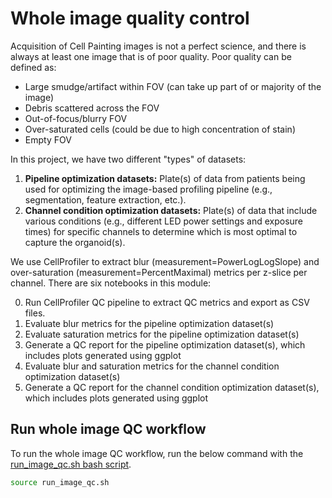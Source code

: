 # Whole image quality control

Acquisition of Cell Painting images is not a perfect science, and there is always at least one image that is of poor quality.
Poor quality can be defined as:

- Large smudge/artifact within FOV (can take up part of or majority of the image)
- Debris scattered across the FOV
- Out-of-focus/blurry FOV
- Over-saturated cells (could be due to high concentration of stain)
- Empty FOV

In this project, we have two different "types" of datasets:

1. **Pipeline optimization datasets:** Plate(s) of data from patients being used for optimizing the image-based profiling pipeline (e.g., segmentation, feature extraction, etc.).
2. **Channel condition optimization datasets:** Plate(s) of data that include various conditions (e.g., different LED power settings and exposure times) for specific channels to determine which is most optimal to capture the organoid(s).

We use CellProfiler to extract blur (measurement=PowerLogLogSlope) and over-saturation (measurement=PercentMaximal) metrics per z-slice per channel.
There are six notebooks in this module:

0. Run CellProfiler QC pipeline to extract QC metrics and export as CSV files.
1. Evaluate blur metrics for the pipeline optimization dataset(s)
2. Evaluate saturation metrics for the pipeline optimization dataset(s)
3. Generate a QC report for the pipeline optimization dataset(s), which includes plots generated using ggplot
4. Evaluate blur and saturation metrics for the channel condition optimization dataset(s)
5. Generate a QC report for the channel condition optimization dataset(s), which includes plots generated using ggplot

## Run whole image QC workflow

To run the whole image QC workflow, run the below command with the [run_image_qc.sh bash script](./run_image_qc.sh).

```bash
source run_image_qc.sh
```
